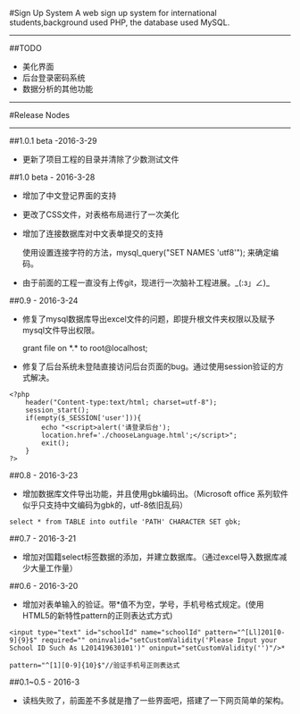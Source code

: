 #Sign Up System
A web sign up system for international students,background used PHP, the database used MySQL.
***
##TODO
* 美化界面
* 后台登录密码系统
* 数据分析的其他功能
***

#Release Nodes
***
##1.0.1 beta -2016-3-29
* 更新了项目工程的目录并清除了少数测试文件

##1.0 beta - 2016-3-28
* 增加了中文登记界面的支持
* 更改了CSS文件，对表格布局进行了一次美化
* 增加了连接数据库对中文表单提交的支持

	使用设置连接字符的方法，mysql_query("SET NAMES 'utf8'"); 来确定编码。
* 由于前面的工程一直没有上传git，现进行一次脑补工程进展。\_(:з」∠)_
	
##0.9 - 2016-3-24
* 修复了mysql数据库导出excel文件的问题，即提升根文件夹权限以及赋予mysql文件导出权限。

	grant file on \*.* to root@localhost;
	
* 修复了后台系统未登陆直接访问后台页面的bug。通过使用session验证的方式解决。

```
<?php
    header("Content-type:text/html; charset=utf-8");
    session_start();
    if(empty($_SESSION['user'])){
        echo "<script>alert('请登录后台');
        location.href='./chooseLanguage.html';</script>";
        exit();
    }
?>
```
##0.8 - 2016-3-23
* 增加数据库文件导出功能，并且使用gbk编码出。（Microsoft office 系列软件似乎只支持中文编码为gbk的，utf-8依旧乱码）

```
select * from TABLE into outfile 'PATH' CHARACTER SET gbk;
```
##0.7 - 2016-3-21
* 增加对国籍select标签数据的添加，并建立数据库。（通过excel导入数据库减少大量工作量）

##0.6 - 2016-3-20
* 增加对表单输入的验证。带*值不为空，学号，手机号格式规定。(使用HTML5的新特性pattern的正则表达式方式)

```
<input type="text" id="schoolId" name="schoolId" pattern="^[Ll]201[0-9]{9}$" required="" oninvalid="setCustomValidity('Please Input your School ID Such As L201419630101')" oninput="setCustomValidity('')"/>*

pattern="^[1][0-9]{10}$"//验证手机号正则表达式
```

##0.1~0.5 - 2016-3
* 读档失败了，前面差不多就是撸了一些界面吧，搭建了一下网页简单的架构。